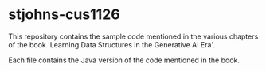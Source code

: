 # stjohns-cus1126
This repository contains the sample code mentioned in the various chapters of the book 
'Learning Data Structures in the Generative AI Era'. 

Each file contains the Java version of the code mentioned in the book. 

